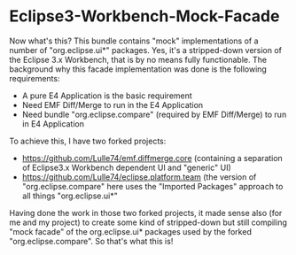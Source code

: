 # Eclipse3-Workbench-Mock-Facade

Now what's this?
This bundle contains "mock" implementations of a number of "org.eclipse.ui*" packages. Yes, it's a stripped-down version of the Eclipse 3.x Workbench, 
that is by no means fully functionable. 
The background why this facade implementation was done is the following requirements:
* A pure E4 Application is the basic requirement
* Need EMF Diff/Merge to run in the E4 Application 
* Need bundle "org.eclipse.compare" (required by EMF Diff/Merge) to run in E4 Application 

To achieve this, I have two forked projects:

* https://github.com/Lulle74/emf.diffmerge.core   (containing a separation of Eclipse3.x Workbench dependent UI and "generic" UI)
* https://github.com/Lulle74/eclipse.platform.team  (the version of "org.eclipse.compare" here uses the "Imported Packages" approach to all things "org.eclipse.ui*"

Having done the work in those two forked projects, it made sense also (for me and my project) to create some kind of stripped-down but
still compiling "mock facade" of the org.eclipse.ui* packages used by the forked "org.eclipse.compare". So that's what this is!
